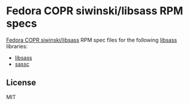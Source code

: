 # Fedora COPR siwinski/libsass RPM specs

[Fedora COPR siwinski/libsass](https://copr.fedoraproject.org/coprs/siwinski/libsass/) RPM spec files for the following [libsass](http://libsass.org/) libraries:
* [libsass](https://github.com/sass/libsass)
* [sassc](https://github.com/sass/sassc)

## License

MIT
